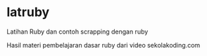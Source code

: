 # latruby
Latihan Ruby dan contoh scrapping dengan ruby

Hasil materi pembelajaran dasar ruby
dari video sekolakoding.com
